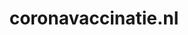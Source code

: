 ---
layout: post
title:  "coronavaccinatie.nl"
internal_url:  "/dutchgov/coronavaccinatie.nl.html"
categories: dutchgov
---